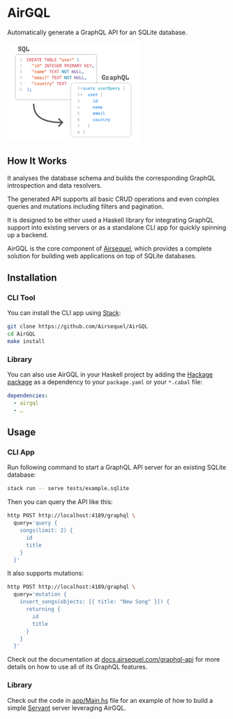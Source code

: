 # AirGQL

Automatically generate a GraphQL API for an SQLite database.

<img
  alt="Diagram of SQL to GraphQL conversion"
  src="./images/sql_to_graphql.png"
  style="width: 60%;"
/>

## How It Works

It analyses the database schema
and builds the corresponding GraphQL introspection and data resolvers.

The generated API supports all basic CRUD operations and
even complex queries and mutations including filters and pagination.

It is designed to be either used a Haskell library
for integrating GraphQL support into existing servers
or as a standalone CLI app for quickly spinning up a backend.

AirGQL is the core component of [Airsequel](https://www.airsequel.com/),
which provides a complete solution for building web applications
on top of SQLite databases.


## Installation

### CLI Tool

You can install the CLI app using
[Stack](https://docs.haskellstack.org/en/stable/):

```sh
git clone https://github.com/Airsequel/AirGQL
cd AirGQL
make install
```


### Library

You can also use AirGQL in your Haskell project
by adding the [Hackage package](https://hackage.haskell.org/package/airgql)
as a dependency to your `package.yaml` or your `*.cabal` file:

```yaml
dependencies:
  - airgql
  - …
```


## Usage

### CLI App

Run following command to start a GraphQL API server
for an existing SQLite database:

```sh
stack run -- serve tests/example.sqlite
```

Then you can query the API like this:

```sh
http POST http://localhost:4189/graphql \
  query='query {
    songs(limit: 2) {
      id
      title
    }
  }'
```

It also supports mutations:

```sh
http POST http://localhost:4189/graphql \
  query='mutation {
    insert_songs(objects: [{ title: "New Song" }]) {
      returning {
        id
        title
      }
    }
  }'
```

Check out the documentation at
[docs.airsequel.com/graphql-api](https://docs.airsequel.com/graphql-api)
for more details on how to use all of its GraphQL features.


### Library

Check out the code in [app/Main.hs](./app/Main.hs) file for an example
of how to build a simple [Servant](https://www.servant.dev/) server
leveraging AirGQL.
